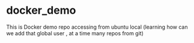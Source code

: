# docker_demo
This is Docker demo repo accessing from ubuntu local (learning how can we add that global user , at a time many repos from git)